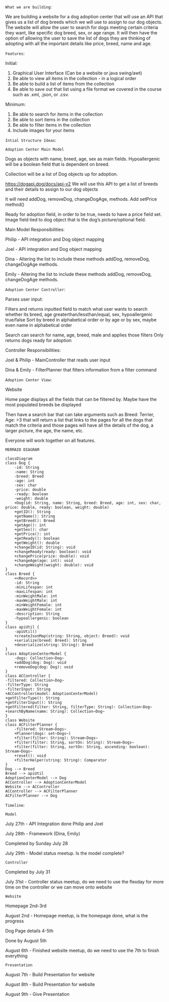 `What we are building`:

We are building a website for a dog adoption center that will use an API that gives us a list of dog breeds which we will use to assign to our dog objects. The website will allow the user to search for dogs meeting certain criteria they want, like specific dog breed, sex, or age range. It will then have the option of allowing the user to save the list of dogs they are thinking of adopting with all the important details like price, breed, name and age.

`Features`: 

Initial: 
1. Graphical User Interface (Can be a website or java swing/awt)
2. Be able to view all items in the collection - in a logical order
3. Be able to build a list of items from the collection
4. Be able to save out that list using a file format we covered in the course such as .xml, .json, or .csv.

Minimum: 
1. Be able to search for items in the collection
2. Be able to sort items in the collection
3. Be able to filter items in the collection
4. Include images for your items

`Intial Structure Ideas`:

`Adoption Center Main Model`

Dogs as objects with name, breed, age, sex as main fields. Hypoallergenic will be a boolean field that is dependent on breed.

Collection will be a list of Dog objects up for adoption.

https://dogapi.dog/docs/api-v2
We will use this API to get a list of breeds and their details to assign to our dog objects

It will need addDog, removeDog, changeDogAge, methods.
Add setPrice method()

Ready for adoption field, in order to be true, needs to have a price field set.
Image field tied to dog object that is the dog’s picture/optional field.

Main Model Responsibilities:

Philip - API integration and Dog object mapping

Joel -  API integration and Dog object mapping

Dina -  Altering the list to include these methods addDog, removeDog, changeDogAge methods.

Emily - Altering the list to include these methods addDog, removeDog, changeDogAge methods. 

`Adoption Center Controller`:

Parses user input:

Filters and returns inputted field to match what user wants to search whether its breed, age greaterthan/lessthan/equal, sex, hypoallergenic true/false
Sort by breed in alphabetical order or by age or by sex, maybe even name in alphabetical order

Search can search for name, age, breed, male and applies those filters
Only returns dogs ready for adoption

Controller Responsibilities:

Joel & Philip - MainController that reads user input

Dina & Emily - FilterPlanner that filters information from a filter command

`Adoption Center View`:

Website

Home page displays all the fields that can be filtered by. Maybe have the most populated breeds be displayed

Then have a search bar that can take arguments such as Breed: Terrier, Age: >3 that will return a list that links to the pages for all the dogs that match the criteria and those pages will have all the details of the dog, a larger picture, the age, the name, etc.

Everyone will work together on all features.


`MERMAID DIAGRAM`
```mermaid
classDiagram
class Dog {
    -id: String
    -name: String
    -breed: Breed
    -age: int
    -sex: char
    -price: double
    -ready: boolean
    -weight: double
    +Dog(id: String, name: String, breed: Breed, age: int, sex: char, price: double, ready: boolean, weight: double)
    +getID(): String
    +getName(): String
    +getBreed(): Breed
    +getAge(): int
    +getSex(): char
    +getPrice(): int
    +getReady(): boolean
    +getWeight(): double
    +changeID(id: String): void
    +changeReady(ready: boolean): void
    +changePrice(price: double): void
    +changeAge(age: int): void
    +changeWeight(weight: double): void
}
class Breed {
    <<Record>>
    -id: String
    -minLifespan: int
    -maxLifespan: int
    -minWeightMale: int
    -maxWeightMale: int
    -minWeightFemale: int
    -maxWeightFemale: int
    -description: String
    -hypoallergenic: boolean
}
class apiUtil {
    -apiUtil()
    +createJsonMap(string: String, object: Breed): void
    +serialize(breed: Breed): String
    +deserialize(string: String): Breed 
}
class AdoptionCenterModel {
    -dogs: Collection~Dog~
    +addDog(dog: Dog): void 
    +removeDog(dog: Dog): void
}
class ACController {
-filtered: Collection~Dog~
-filterType: String
-filterInput: String
+ACController(model: AdoptionCenterModel)
+getFilterType(): String
+getFilterInput(): String
+getFiltered(filter: String, filterType: String): Collection~Dog~
+searchByName(name: String): Collection~Dog~
}
class Website
class ACFilterPlanner {
	-filtered: Stream~Dogs~
	+Planner(dogs: set~Dogs~)
	+filter(filter: String): Stream~Dogs~
	+filter(filter: String, sortOn: String): Stream~Dogs~
	+filter(filter: String, sortOn: String, ascending: boolean): Stream~Dogs~
	+reset(): void
	+filterHelper(string: String): Comparator
}
Dog --> Breed
Breed --> apiUtil
AdoptionCenterModel --> Dog 
ACController --> AdoptionCenterModel
Website --> ACController
ACController --> ACFilterPlanner
ACFilterPlanner --> Dog
```

`Timeline`:

`Model`

July 27th -  API Integration done Philip and Joel

July 28th -  Framework (Dina, Emily) 

Completed by Sunday July 28

July 29th - Model status meetup.  Is the model complete?

`Controller` 

Completed by July 31

July 31st - Controller status meetup, do we need to use the flexday for more time on the controller or we can move onto website

`Website`

Homepage 2nd-3rd 

August 2nd - Homepage meetup, is the homepage done, what is the progress

Dog Page details 4-5th

Done by August 5th 

August 6th - Finished website meetup, do we need to use the 7th to finish everything

`Presentation`

August 7th - Build Presentation for website 

August 8th - Build Presentation for website 

August 9th - Give Presentation 

